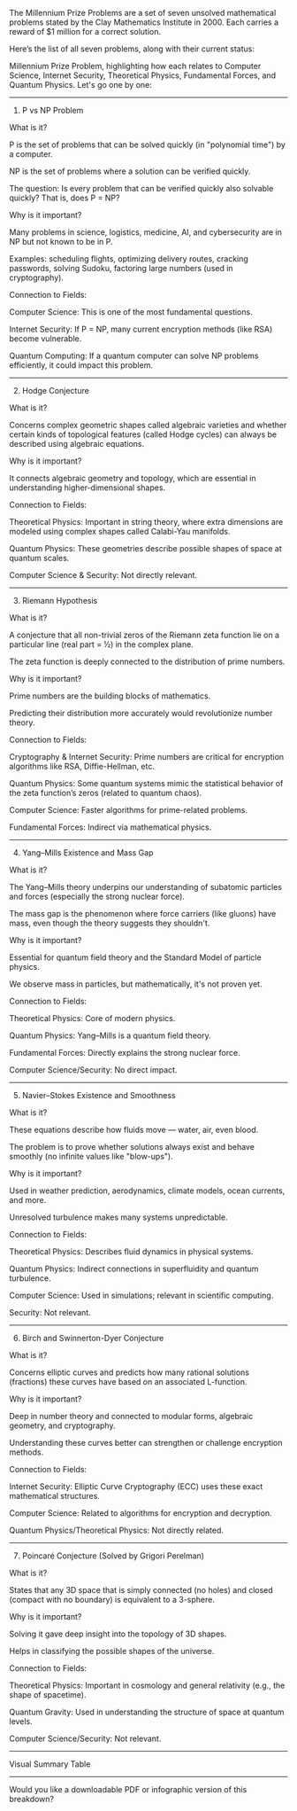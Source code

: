 The Millennium Prize Problems are a set of seven unsolved mathematical problems stated by the Clay Mathematics Institute in 2000. Each carries a reward of $1 million for a correct solution.

Here’s the list of all seven problems, along with their current status:

Millennium Prize Problem, highlighting how each relates to Computer Science, Internet Security, Theoretical Physics, Fundamental Forces, and Quantum Physics. Let's go one by one:


---

1. P vs NP Problem

What is it?

P is the set of problems that can be solved quickly (in "polynomial time") by a computer.

NP is the set of problems where a solution can be verified quickly.

The question: Is every problem that can be verified quickly also solvable quickly? That is, does P = NP?


Why is it important?

Many problems in science, logistics, medicine, AI, and cybersecurity are in NP but not known to be in P.

Examples: scheduling flights, optimizing delivery routes, cracking passwords, solving Sudoku, factoring large numbers (used in cryptography).


Connection to Fields:

Computer Science: This is one of the most fundamental questions.

Internet Security: If P = NP, many current encryption methods (like RSA) become vulnerable.

Quantum Computing: If a quantum computer can solve NP problems efficiently, it could impact this problem.



---

2. Hodge Conjecture

What is it?

Concerns complex geometric shapes called algebraic varieties and whether certain kinds of topological features (called Hodge cycles) can always be described using algebraic equations.


Why is it important?

It connects algebraic geometry and topology, which are essential in understanding higher-dimensional shapes.


Connection to Fields:

Theoretical Physics: Important in string theory, where extra dimensions are modeled using complex shapes called Calabi-Yau manifolds.

Quantum Physics: These geometries describe possible shapes of space at quantum scales.

Computer Science & Security: Not directly relevant.



---

3. Riemann Hypothesis

What is it?

A conjecture that all non-trivial zeros of the Riemann zeta function lie on a particular line (real part = ½) in the complex plane.

The zeta function is deeply connected to the distribution of prime numbers.


Why is it important?

Prime numbers are the building blocks of mathematics.

Predicting their distribution more accurately would revolutionize number theory.


Connection to Fields:

Cryptography & Internet Security: Prime numbers are critical for encryption algorithms like RSA, Diffie-Hellman, etc.

Quantum Physics: Some quantum systems mimic the statistical behavior of the zeta function’s zeros (related to quantum chaos).

Computer Science: Faster algorithms for prime-related problems.

Fundamental Forces: Indirect via mathematical physics.



---

4. Yang–Mills Existence and Mass Gap

What is it?

The Yang–Mills theory underpins our understanding of subatomic particles and forces (especially the strong nuclear force).

The mass gap is the phenomenon where force carriers (like gluons) have mass, even though the theory suggests they shouldn't.


Why is it important?

Essential for quantum field theory and the Standard Model of particle physics.

We observe mass in particles, but mathematically, it's not proven yet.


Connection to Fields:

Theoretical Physics: Core of modern physics.

Quantum Physics: Yang–Mills is a quantum field theory.

Fundamental Forces: Directly explains the strong nuclear force.

Computer Science/Security: No direct impact.



---

5. Navier–Stokes Existence and Smoothness

What is it?

These equations describe how fluids move — water, air, even blood.

The problem is to prove whether solutions always exist and behave smoothly (no infinite values like "blow-ups").


Why is it important?

Used in weather prediction, aerodynamics, climate models, ocean currents, and more.

Unresolved turbulence makes many systems unpredictable.


Connection to Fields:

Theoretical Physics: Describes fluid dynamics in physical systems.

Quantum Physics: Indirect connections in superfluidity and quantum turbulence.

Computer Science: Used in simulations; relevant in scientific computing.

Security: Not relevant.



---

6. Birch and Swinnerton-Dyer Conjecture

What is it?

Concerns elliptic curves and predicts how many rational solutions (fractions) these curves have based on an associated L-function.


Why is it important?

Deep in number theory and connected to modular forms, algebraic geometry, and cryptography.

Understanding these curves better can strengthen or challenge encryption methods.


Connection to Fields:

Internet Security: Elliptic Curve Cryptography (ECC) uses these exact mathematical structures.

Computer Science: Related to algorithms for encryption and decryption.

Quantum Physics/Theoretical Physics: Not directly related.



---

7. Poincaré Conjecture (Solved by Grigori Perelman)

What is it?

States that any 3D space that is simply connected (no holes) and closed (compact with no boundary) is equivalent to a 3-sphere.


Why is it important?

Solving it gave deep insight into the topology of 3D shapes.

Helps in classifying the possible shapes of the universe.


Connection to Fields:

Theoretical Physics: Important in cosmology and general relativity (e.g., the shape of spacetime).

Quantum Gravity: Used in understanding the structure of space at quantum levels.

Computer Science/Security: Not relevant.



---

Visual Summary Table


---

Would you like a downloadable PDF or infographic version of this breakdown?

